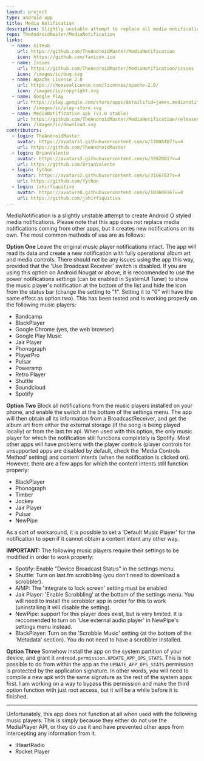 ```yaml
---
layout: project
type: android-app
title: Media Notification
description: Slightly unstable attempt to replace all media notifications with Android O styled copies.
repo: TheAndroidMaster/MediaNotification
links:
  - name: GitHub
    url: https://github.com/TheAndroidMaster/MediaNotification
    icon: https://github.com/favicon.ico
  - name: Issues
    url: https://github.com/TheAndroidMaster/MediaNotification/issues
    icon: /images/ic/bug.svg
  - name: Apache License 2.0
    url: https://choosealicense.com/licenses/apache-2.0/
    icon: /images/ic/copyright.svg
  - name: Google Play
    url: https://play.google.com/store/apps/details?id=james.medianotification
    icon: /images/ic/play-store.svg
  - name: MediaNotification.apk (v1.0 stable)
    url: https://github.com/TheAndroidMaster/MediaNotification/releases/download/v1.0/MediaNotification.apk
    icon: /images/ic/download.svg
contributors:
  - login: TheAndroidMaster
    avatar: https://avatars1.githubusercontent.com/u/13000407?v=4
    url: https://github.com/TheAndroidMaster
  - login: BrianValente
    avatar: https://avatars3.githubusercontent.com/u/3992081?v=4
    url: https://github.com/BrianValente
  - login: fython
    avatar: https://avatars2.githubusercontent.com/u/3166782?v=4
    url: https://github.com/fython
  - login: jahirfiquitiva
    avatar: https://avatars0.githubusercontent.com/u/10360816?v=4
    url: https://github.com/jahirfiquitiva
---
```


MediaNotification is a slightly unstable attempt to create Android O styled media notifications. Please note that this app does not replace media notifications coming from other apps, but it creates new notifications on its own. The most common methods of use are as follows:

**Option One**
Leave the original music player notifications intact. The app will read its data and create a new notification with fully operational album art and media controls. There should not be any issues using the app this way, provided that the 'Use Broadcast Receiver' switch is disabled. If you are using this option on Android Nougat or above, it is reccomended to use the power notifications settings (can be enabled in SystemUI Tuner) to show the music player's notification at the bottom of the list and hide the icon from the status bar (change the setting to "1". Setting it to "0" will have the same effect as option two). This has been tested and is working properly on the following music players:
  - Bandcamp
  - BlackPlayer
  - Google Chrome (yes, the web browser)
  - Google Play Music
  - Jair Player
  - Phonograph
  - PlayerPro
  - Pulsar
  - Poweramp
  - Retro Player
  - Shuttle
  - Soundcloud
  - Spotify

**Option Two**
Block all notifications from the music players installed on your phone, and enable the switch at the bottom of the settings menu. The app will then obtain all its information from a BroadcastReceiver, and get the album art from either the external storage (if the song is being played locally) or from the last.fm api. When used with this option, the only music player for which the notification still functions completely is Spotify. Most other apps will have problems with the player controls (player controls for unsupported apps are disabled by default, check the 'Media Controls Method' setting) and content intents (when the notification is clicked on). However, there are a few apps for which the content intents still function properly:
  - BlackPlayer
  - Phonograph
  - Timber
  - Jockey
  - Jair Player
  - Pulsar
  - NewPipe

As a sort of workaround, it is possible to set a 'Default Music Player' for the notification to open if it cannot obtain a content intent any other way.

**IMPORTANT:** The following music players require their settings to be modified in order to work properly:
  - Spotify: Enable "Device Broadcast Status" in the settings menu.
  - Shuttle: Turn on last.fm scrobbling (you don't need to download a scrobbler).
  - AIMP: The 'integrate to lock screen' setting must be enabled
  - Jair Player: 'Enable Scrobbling' at the bottom of the settings menu. You will need to install the scrobbler app in order for this to work (uninstalling it will disable the setting).
  - NewPipe: support for this player does exist, but is very limited. It is reccomended to turn on 'Use external audio player' in NewPipe's settings menu instead.
  - BlackPlayer: Turn on the 'Scrobble Music' setting (at the bottom of the 'Metadata' section). You do not need to have a scrobbler installed.

**Option Three**
Somehow install the app on the system partition of your device, and grant it `android.permission.UPDATE_APP_OPS_STATS`. This is not possible to do from within the app as the `UPDATE_APP_OPS_STATS` permission is protected by the application signature. In other words, you will need to compile a new apk with the same signature as the rest of the system apps first. I am working on a way to bypass this permission and make the third option function with just root access, but it will be a while before it is finished.

---

Unfortunately, this app does not function at all when used with the following music players. This is simply because they either do not use the MediaPlayer API, or they do use it and have prevented other apps from intercepting any information from it.
  - iHeartRadio
  - Rocket Player
